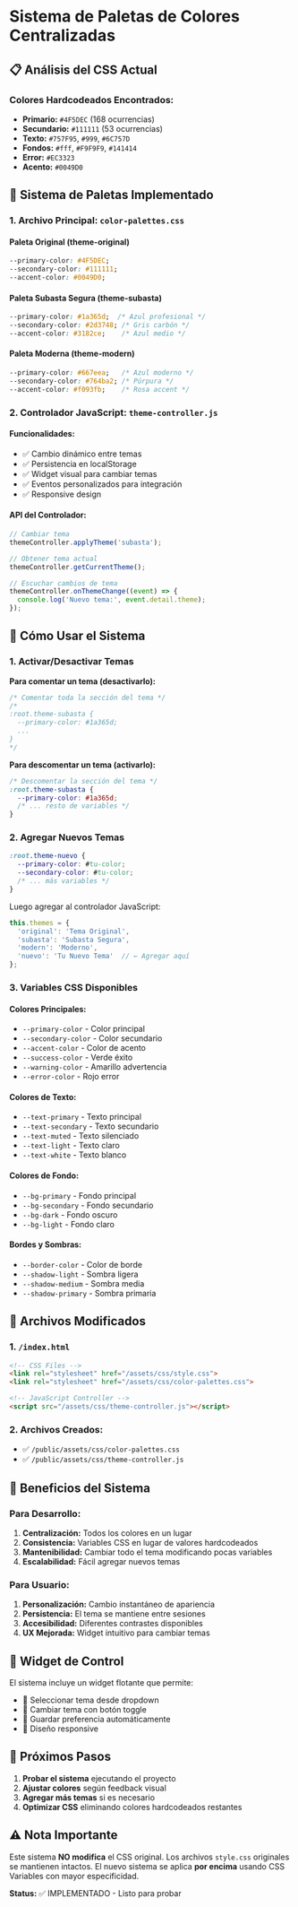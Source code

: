 # Sistema de Paletas de Colores Centralizadas

## 📋 Análisis del CSS Actual

### Colores Hardcodeados Encontrados:
- **Primario:** `#4F5DEC` (168 ocurrencias)
- **Secundario:** `#111111` (53 ocurrencias)  
- **Texto:** `#757F95`, `#999`, `#6C757D`
- **Fondos:** `#fff`, `#F9F9F9`, `#141414`
- **Error:** `#EC3323`
- **Acento:** `#0049D0`

## 🎨 Sistema de Paletas Implementado

### 1. **Archivo Principal: `color-palettes.css`**

#### **Paleta Original (theme-original)**
```css
--primary-color: #4F5DEC;
--secondary-color: #111111;
--accent-color: #0049D0;
```

#### **Paleta Subasta Segura (theme-subasta)**
```css
--primary-color: #1a365d;  /* Azul profesional */
--secondary-color: #2d3748; /* Gris carbón */
--accent-color: #3182ce;    /* Azul medio */
```

#### **Paleta Moderna (theme-modern)**
```css
--primary-color: #667eea;   /* Azul moderno */
--secondary-color: #764ba2; /* Púrpura */
--accent-color: #f093fb;    /* Rosa accent */
```

### 2. **Controlador JavaScript: `theme-controller.js`**

#### **Funcionalidades:**
- ✅ Cambio dinámico entre temas
- ✅ Persistencia en localStorage
- ✅ Widget visual para cambiar temas
- ✅ Eventos personalizados para integración
- ✅ Responsive design

#### **API del Controlador:**
```javascript
// Cambiar tema
themeController.applyTheme('subasta');

// Obtener tema actual
themeController.getCurrentTheme();

// Escuchar cambios de tema
themeController.onThemeChange((event) => {
  console.log('Nuevo tema:', event.detail.theme);
});
```

## 🚀 Cómo Usar el Sistema

### **1. Activar/Desactivar Temas**

**Para comentar un tema (desactivarlo):**
```css
/* Comentar toda la sección del tema */
/*
:root.theme-subasta {
  --primary-color: #1a365d;
  ...
}
*/
```

**Para descomentar un tema (activarlo):**
```css
/* Descomentar la sección del tema */
:root.theme-subasta {
  --primary-color: #1a365d;
  /* ... resto de variables */
}
```

### **2. Agregar Nuevos Temas**

```css
:root.theme-nuevo {
  --primary-color: #tu-color;
  --secondary-color: #tu-color;
  /* ... más variables */
}
```

Luego agregar al controlador JavaScript:
```javascript
this.themes = {
  'original': 'Tema Original',
  'subasta': 'Subasta Segura',
  'modern': 'Moderno',
  'nuevo': 'Tu Nuevo Tema'  // ← Agregar aquí
};
```

### **3. Variables CSS Disponibles**

#### **Colores Principales:**
- `--primary-color` - Color principal
- `--secondary-color` - Color secundario
- `--accent-color` - Color de acento
- `--success-color` - Verde éxito
- `--warning-color` - Amarillo advertencia
- `--error-color` - Rojo error

#### **Colores de Texto:**
- `--text-primary` - Texto principal
- `--text-secondary` - Texto secundario
- `--text-muted` - Texto silenciado
- `--text-light` - Texto claro
- `--text-white` - Texto blanco

#### **Colores de Fondo:**
- `--bg-primary` - Fondo principal
- `--bg-secondary` - Fondo secundario
- `--bg-dark` - Fondo oscuro
- `--bg-light` - Fondo claro

#### **Bordes y Sombras:**
- `--border-color` - Color de borde
- `--shadow-light` - Sombra ligera
- `--shadow-medium` - Sombra media
- `--shadow-primary` - Sombra primaria

## 🔧 Archivos Modificados

### **1. `/index.html`**
```html
<!-- CSS Files -->
<link rel="stylesheet" href="/assets/css/style.css">
<link rel="stylesheet" href="/assets/css/color-palettes.css">

<!-- JavaScript Controller -->
<script src="/assets/css/theme-controller.js"></script>
```

### **2. Archivos Creados:**
- ✅ `/public/assets/css/color-palettes.css`
- ✅ `/public/assets/css/theme-controller.js`

## 🎯 Beneficios del Sistema

### **Para Desarrollo:**
1. **Centralización:** Todos los colores en un lugar
2. **Consistencia:** Variables CSS en lugar de valores hardcodeados
3. **Mantenibilidad:** Cambiar todo el tema modificando pocas variables
4. **Escalabilidad:** Fácil agregar nuevos temas

### **Para Usuario:**
1. **Personalización:** Cambio instantáneo de apariencia
2. **Persistencia:** El tema se mantiene entre sesiones
3. **Accesibilidad:** Diferentes contrastes disponibles
4. **UX Mejorada:** Widget intuitivo para cambiar temas

## 📱 Widget de Control

El sistema incluye un widget flotante que permite:
- 🎨 Seleccionar tema desde dropdown
- 🔄 Cambiar tema con botón toggle
- 💾 Guardar preferencia automáticamente
- 📱 Diseño responsive

## 🔄 Próximos Pasos

1. **Probar el sistema** ejecutando el proyecto
2. **Ajustar colores** según feedback visual
3. **Agregar más temas** si es necesario
4. **Optimizar CSS** eliminando colores hardcodeados restantes

## ⚠️ Nota Importante

Este sistema **NO modifica** el CSS original. Los archivos `style.css` originales se mantienen intactos. El nuevo sistema se aplica **por encima** usando CSS Variables con mayor especificidad.

**Status:** ✅ IMPLEMENTADO - Listo para probar